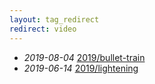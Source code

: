 ```yaml
---
layout: tag_redirect
redirect: video
---
```

- *2019-08-04* [2019/bullet-train](/2019/bullet-train)
- *2019-06-14* [2019/lightening](/2019/lightening)
